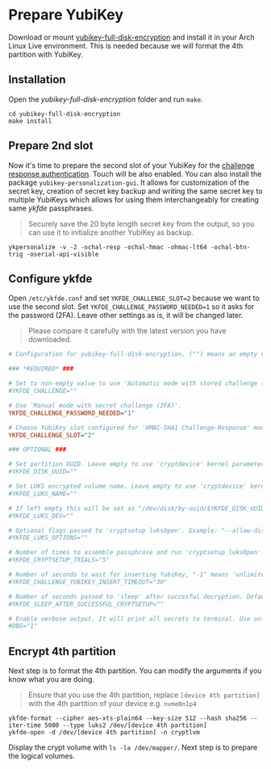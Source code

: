 # Prepare YubiKey

Download or mount [yubikey-full-disk-encryption](https://github.com/agherzan/yubikey-full-disk-encryption) and install it
in your Arch Linux Live environment. This is needed because we will format the 4th partition with YubiKey.

## Installation
Open the *yubikey-full-disk-encryption* folder and run `make`.

```
cd yubikey-full-disk-encryption
make install
```


## Prepare 2nd slot
Now it's time to prepare the second slot of your YubiKey for the [challenge response authentication](https://wiki.archlinux.org/index.php/yubikey#Challenge-Response "Setup YubiKey Challenge-Response"). 
Touch will be also enabled. You can also install the package `yubikey-personalization-gui`. It allows for customization of the secret key, 
creation of secret key backup and writing the same secret key to multiple YubiKeys which allows for using them interchangeably for creating 
same *ykfde* passphrases.

> Securely save the 20 byte length secret key from the output, so you can use it to initialize another YubiKey as backup.

```
ykpersonalize -v -2 -ochal-resp -ochal-hmac -ohmac-lt64 -ochal-btn-trig -oserial-api-visible
```

## Configure ykfde
Open `/etc/ykfde.conf` and set `YKFDE_CHALLENGE_SLOT=2` because we want to use the second slot. 
Set `YKFDE_CHALLENGE_PASSWORD_NEEDED=1` so it asks for the password (2FA). Leave other settings as is, it will be changed
later.

> Please compare it carefully with the latest version you have downloaded. 

```ini
# Configuration for yubikey-full-disk-encryption. ("") means an empty value.

### *REQUIRED* ###

# Set to non-empty value to use 'Automatic mode with stored challenge (1FA)'.
#YKFDE_CHALLENGE=""

# Use 'Manual mode with secret challenge (2FA)'.
YKFDE_CHALLENGE_PASSWORD_NEEDED="1"

# Choose YubiKey slot configured for 'HMAC-SHA1 Challenge-Response' mode. Possible values are "1" or "2".
YKFDE_CHALLENGE_SLOT="2"

### OPTIONAL ###

# Set partition UUID. Leave empty to use 'cryptdevice' kernel parameter.
#YKFDE_DISK_UUID=""

# Set LUKS encrypted volume name. Leave empty to use 'cryptdevice' kernel parameter.
#YKFDE_LUKS_NAME=""

# If left empty this will be set as "/dev/disk/by-uuid/$YKFDE_DISK_UUID" -- device to unlock with 'cryptsetup luksOpen'.
#YKFDE_LUKS_DEV=""

# Optional flags passed to 'cryptsetup luksOpen'. Example: "--allow-discards" for TRIM support. Leave empty to use cryptdevice kernel parameter.
#YKFDE_LUKS_OPTIONS=""

# Number of times to assemble passphrase and run 'cryptsetup luksOpen'. Defaults to "5".
#YKFDE_CRYPTSETUP_TRIALS="5"

# Number of seconds to wait for inserting YubiKey, "-1" means 'unlimited'. Defaults to "30".
#YKFDE_CHALLENGE_YUBIKEY_INSERT_TIMEOUT="30"

# Number of seconds passed to 'sleep' after succesful decryption. Defaults to empty, meaning NO sleep.
#YKFDE_SLEEP_AFTER_SUCCESSFUL_CRYPTSETUP=""

# Enable verbose output. It will print all secrets to terminal. Use only for debugging.
#DBG="1"
```

## Encrypt 4th partition
Next step is to format the 4th partition. You can modify the arguments if you know what you are doing. 

> Ensure that you use the 4th partition, replace `[device 4th partition]` with the 4th partition of your device e.g. `nvme0n1p4`

```
ykfde-format --cipher aes-xts-plain64 --key-size 512 --hash sha256 --iter-time 5000 --type luks2 /dev/[device 4th partition]
ykfde-open -d /dev/[device 4th partition] -n cryptlvm
```

Display the crypt volume with `ls -la /dev/mapper/`. Next step is to prepare the logical volumes.
